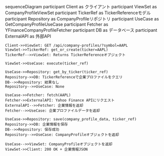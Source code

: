 sequenceDiagram
    participant Client as クライアント
    participant ViewSet as CompanyProfileViewSet
    participant TickerRef as TickerReferenceモデル
    participant Repository as CompanyProfileリポジトリ
    participant UseCase as GetCompanyProfileUseCase
    participant Fetcher as YFinanceCompanyProfileFetcher
    participant DB as データベース
    participant ExternalAPI as 外部API

    Client->>ViewSet: GET /api/company-profiles/?symbol=AAPL
    ViewSet->>TickerRef: get_or_create(ticker=AAPL)
    TickerRef-->>ViewSet: Returns TickerReferenceオブジェクト

    ViewSet->>UseCase: execute(ticker_ref)
    
    UseCase->>Repository: get_by_ticker(ticker_ref)
    Repository->>DB: TickerReferenceで企業プロファイルをクエリ
    DB-->>Repository: 結果なし
    Repository-->>UseCase: None
    
    UseCase->>Fetcher: fetch(AAPL)
    Fetcher->>ExternalAPI: Yahoo Finance APIにリクエスト
    ExternalAPI-->>Fetcher: 企業情報を返却
    Fetcher-->>UseCase: 企業プロファイルデータを返却
    
    UseCase->>Repository: save(company_profile_data, ticker_ref)
    Repository->>DB: 企業情報を保存
    DB-->>Repository: 保存成功
    Repository-->>UseCase: CompanyProfileオブジェクトを返却

    UseCase-->>ViewSet: CompanyProfileオブジェクトを返却
    ViewSet->>Client: 200 OK + 企業情報JSON
